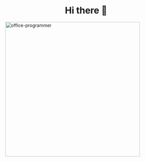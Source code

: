 <h1 align="center">Hi there 👋</h1>
<img align="left" width="420px" src="https://media.tenor.com/h-EStaz3aLEAAAAC/money-computer.gif" alt="office-programmer">

<!--
**ScriptMonrad/ScriptMonrad** is a ✨ _special_ ✨ repository because its `README.md` (this file) appears on your GitHub profile.

Here are some ideas to get you started:

- 🔭 I’m currently working on ...
- 🌱 I’m currently learning ...
- 👯 I’m looking to collaborate on ...
- 🤔 I’m looking for help with ...
- 💬 Ask me about ...
- 📫 How to reach me: ...
- 😄 Pronouns: ...
- ⚡ Fun fact: ...
-->
